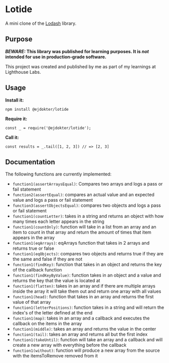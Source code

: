 # Lotide

A mini clone of the [Lodash](https://lodash.com) library.

## Purpose

**_BEWARE:_ This library was published for learning purposes. It is _not_ intended for use in production-grade software.**

This project was created and published by me as part of my learnings at Lighthouse Labs. 

## Usage

**Install it:**

`npm install @ejdokter/lotide`

**Require it:**

`const _ = require('@ejdokter/lotide');`

**Call it:**

`const results = _.tail([1, 2, 3]) // => [2, 3]`

## Documentation

The following functions are currently implemented:

* `function1(assertArraysEqual)`: Compares two arrays and logs a pass or fail statement
* `function2(assertEqual)`: compares an actual value and an expected value and logs a pass or fail statement
* `function3(assertObjectsEqual)`: compares two objects and logs a pass or fail statement
* `function1(countLetter)`: takes in a string and returns an object with how many times each letter appears in the string
* `function1(countOnly)`: function will take in a list from an array and an item to count in that array and return the amount of times that item appears in the array
* `function1(eqArrays)`: eqArrays function that takes in 2 arrays and returns true or false
* `function1(eqObjects)`: compares two objects and returns true if they are the same and false if they are not
* `function1(findKey)`: function that takes in an object and returns the key of the callback function
* `function1(findKeyByValue)`: function takes in an object and a value and returns the key that the value is located at
* `function1(flatten)`: takes in an array and if there are multiple arrays inside the array it will take them out and return one array with all values
* `function1(head)`: function that takes in an array and returns the first value of that array
* `function1(letterPositions)`: function takes in a string and will return the index's of the letter defined at the end
* `function1(map)`: takes in an array and a callback and executes the callback on the items in the array
* `function1(middle)`: takes an array and returns the value in the center
* `function1(tail)`: takes an array and returns all but the first index
* `function1(takeUntil)`: function will take an array and a callback and will create a new array with everything before the callback
* `function1(without)`: function will produce a new array from the source with the itemsToRemove removed from it

